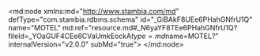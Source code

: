 <?xml version="1.0" encoding="UTF-8"?>
<md:node xmlns:md="http://www.stambia.com/md" defType="com.stambia.rdbms.schema" id="_GiBAkF8UEe6PHahGNfrU1Q" name="MOTEL" md:ref="resource.md#_N6yaYF8TEe6PHahGNfrU1Q?fileId=_YOaGUF4CEe6CVaUmkEockA$type=md$name=MOTEL?" internalVersion="v2.0.0" subMd="true">
  <attribute defType="com.stambia.rdbms.schema.dataStoreFilter" id="_H-Of4F8UEe6PHahGNfrU1Q" value=""/>
  <node defType="com.stambia.rdbms.datastore" id="_H9ybAV8UEe6PHahGNfrU1Q" name="T_TITLE">
    <attribute defType="com.stambia.rdbms.datastore.name" id="_H9ybAl8UEe6PHahGNfrU1Q" value="T_TITLE"/>
    <attribute defType="com.stambia.rdbms.datastore.type" id="_H9ybA18UEe6PHahGNfrU1Q" value="TABLE"/>
    <node defType="com.stambia.rdbms.column" id="_H-FV8F8UEe6PHahGNfrU1Q" name="TIT_CODE" position="1">
      <attribute defType="com.stambia.rdbms.column.name" id="_H-FV8V8UEe6PHahGNfrU1Q" value="TIT_CODE"/>
      <attribute defType="com.stambia.rdbms.column.nullable" id="_H-FV8l8UEe6PHahGNfrU1Q" value="0"/>
      <attribute defType="com.stambia.rdbms.column.autoGenerated" id="_H-FV818UEe6PHahGNfrU1Q" value="false"/>
      <attribute defType="com.stambia.rdbms.column.autoIncrement" id="_H-FV9F8UEe6PHahGNfrU1Q" value="false"/>
      <attribute defType="com.stambia.rdbms.column.type" id="_H-FV9V8UEe6PHahGNfrU1Q" value="CHARACTER"/>
      <attribute defType="com.stambia.rdbms.column.size" id="_H-FV9l8UEe6PHahGNfrU1Q" value="8"/>
    </node>
    <node defType="com.stambia.rdbms.column" id="_H-FV918UEe6PHahGNfrU1Q" name="TIT_NAME" position="2">
      <attribute defType="com.stambia.rdbms.column.name" id="_H-FV-F8UEe6PHahGNfrU1Q" value="TIT_NAME"/>
      <attribute defType="com.stambia.rdbms.column.nullable" id="_H-FV-V8UEe6PHahGNfrU1Q" value="0"/>
      <attribute defType="com.stambia.rdbms.column.autoGenerated" id="_H-FV-l8UEe6PHahGNfrU1Q" value="false"/>
      <attribute defType="com.stambia.rdbms.column.autoIncrement" id="_H-FV-18UEe6PHahGNfrU1Q" value="false"/>
      <attribute defType="com.stambia.rdbms.column.type" id="_H-FV_F8UEe6PHahGNfrU1Q" value="VARCHAR"/>
      <attribute defType="com.stambia.rdbms.column.size" id="_H-FV_V8UEe6PHahGNfrU1Q" value="32"/>
    </node>
    <node defType="com.stambia.rdbms.pk" id="_H-FV_l8UEe6PHahGNfrU1Q" name="PK_T_TITRE">
      <node defType="com.stambia.rdbms.colref" id="_H-FV_18UEe6PHahGNfrU1Q" position="1">
        <attribute defType="com.stambia.rdbms.colref.ref" id="_H-FWAF8UEe6PHahGNfrU1Q" ref="resource.md#_H-FV8F8UEe6PHahGNfrU1Q?fileId=_GiBAkF8UEe6PHahGNfrU1Q$type=md$name=TIT_CODE?"/>
      </node>
    </node>
  </node>
  <node defType="com.stambia.rdbms.datastore" id="_HlkhMWE2Ee6HuOB7o3b2AA" name="T_PHONES">
    <attribute defType="com.stambia.rdbms.datastore.name" id="_HlkhMmE2Ee6HuOB7o3b2AA" value="T_PHONES"/>
    <attribute defType="com.stambia.rdbms.datastore.type" id="_HlkhM2E2Ee6HuOB7o3b2AA" value="TABLE"/>
    <node defType="com.stambia.rdbms.column" id="_HmXycGE2Ee6HuOB7o3b2AA" name="PHO_ID" position="1">
      <attribute defType="com.stambia.rdbms.column.name" id="_HmXycWE2Ee6HuOB7o3b2AA" value="PHO_ID"/>
      <attribute defType="com.stambia.rdbms.column.nullable" id="_HmXycmE2Ee6HuOB7o3b2AA" value="0"/>
      <attribute defType="com.stambia.rdbms.column.digits" id="_HmXyc2E2Ee6HuOB7o3b2AA" value="0"/>
      <attribute defType="com.stambia.rdbms.column.autoGenerated" id="_HmXydGE2Ee6HuOB7o3b2AA" value="false"/>
      <attribute defType="com.stambia.rdbms.column.autoIncrement" id="_HmXydWE2Ee6HuOB7o3b2AA" value="false"/>
      <attribute defType="com.stambia.rdbms.column.type" id="_HmXydmE2Ee6HuOB7o3b2AA" value="INTEGER"/>
      <attribute defType="com.stambia.rdbms.column.size" id="_HmXyd2E2Ee6HuOB7o3b2AA" value="32"/>
    </node>
    <node defType="com.stambia.rdbms.column" id="_HmXyeGE2Ee6HuOB7o3b2AA" name="CUS_ID" position="2">
      <attribute defType="com.stambia.rdbms.column.name" id="_HmXyeWE2Ee6HuOB7o3b2AA" value="CUS_ID"/>
      <attribute defType="com.stambia.rdbms.column.nullable" id="_HmXyemE2Ee6HuOB7o3b2AA" value="0"/>
      <attribute defType="com.stambia.rdbms.column.digits" id="_HmXye2E2Ee6HuOB7o3b2AA" value="0"/>
      <attribute defType="com.stambia.rdbms.column.autoGenerated" id="_HmXyfGE2Ee6HuOB7o3b2AA" value="false"/>
      <attribute defType="com.stambia.rdbms.column.autoIncrement" id="_HmXyfWE2Ee6HuOB7o3b2AA" value="false"/>
      <attribute defType="com.stambia.rdbms.column.type" id="_HmXyfmE2Ee6HuOB7o3b2AA" value="INTEGER"/>
      <attribute defType="com.stambia.rdbms.column.size" id="_HmXyf2E2Ee6HuOB7o3b2AA" value="32"/>
    </node>
    <node defType="com.stambia.rdbms.column" id="_HmhjcGE2Ee6HuOB7o3b2AA" name="PHT_CODE" position="3">
      <attribute defType="com.stambia.rdbms.column.name" id="_HmhjcWE2Ee6HuOB7o3b2AA" value="PHT_CODE"/>
      <attribute defType="com.stambia.rdbms.column.nullable" id="_HmhjcmE2Ee6HuOB7o3b2AA" value="0"/>
      <attribute defType="com.stambia.rdbms.column.autoGenerated" id="_Hmhjc2E2Ee6HuOB7o3b2AA" value="false"/>
      <attribute defType="com.stambia.rdbms.column.autoIncrement" id="_HmhjdGE2Ee6HuOB7o3b2AA" value="false"/>
      <attribute defType="com.stambia.rdbms.column.type" id="_HmhjdWE2Ee6HuOB7o3b2AA" value="CHARACTER"/>
      <attribute defType="com.stambia.rdbms.column.size" id="_HmhjdmE2Ee6HuOB7o3b2AA" value="8"/>
    </node>
    <node defType="com.stambia.rdbms.column" id="_Hmhjd2E2Ee6HuOB7o3b2AA" name="PHO_NUMBER" position="4">
      <attribute defType="com.stambia.rdbms.column.name" id="_HmhjeGE2Ee6HuOB7o3b2AA" value="PHO_NUMBER"/>
      <attribute defType="com.stambia.rdbms.column.nullable" id="_HmhjeWE2Ee6HuOB7o3b2AA" value="0"/>
      <attribute defType="com.stambia.rdbms.column.autoGenerated" id="_HmhjemE2Ee6HuOB7o3b2AA" value="false"/>
      <attribute defType="com.stambia.rdbms.column.autoIncrement" id="_Hmhje2E2Ee6HuOB7o3b2AA" value="false"/>
      <attribute defType="com.stambia.rdbms.column.type" id="_HmhjfGE2Ee6HuOB7o3b2AA" value="CHARACTER"/>
      <attribute defType="com.stambia.rdbms.column.size" id="_HmhjfWE2Ee6HuOB7o3b2AA" value="20"/>
    </node>
    <node defType="com.stambia.rdbms.column" id="_HmhjfmE2Ee6HuOB7o3b2AA" name="PHO_LOCALISATION" position="5">
      <attribute defType="com.stambia.rdbms.column.name" id="_Hmhjf2E2Ee6HuOB7o3b2AA" value="PHO_LOCALISATION"/>
      <attribute defType="com.stambia.rdbms.column.nullable" id="_HmhjgGE2Ee6HuOB7o3b2AA" value="1"/>
      <attribute defType="com.stambia.rdbms.column.autoGenerated" id="_HmhjgWE2Ee6HuOB7o3b2AA" value="false"/>
      <attribute defType="com.stambia.rdbms.column.autoIncrement" id="_HmhjgmE2Ee6HuOB7o3b2AA" value="false"/>
      <attribute defType="com.stambia.rdbms.column.type" id="_Hmhjg2E2Ee6HuOB7o3b2AA" value="VARCHAR"/>
      <attribute defType="com.stambia.rdbms.column.size" id="_HmhjhGE2Ee6HuOB7o3b2AA" value="64"/>
    </node>
    <node defType="com.stambia.rdbms.pk" id="_HmnqEGE2Ee6HuOB7o3b2AA" name="PK_T_PHONESE">
      <node defType="com.stambia.rdbms.colref" id="_HmnqEWE2Ee6HuOB7o3b2AA" position="1">
        <attribute defType="com.stambia.rdbms.colref.ref" id="_HmnqEmE2Ee6HuOB7o3b2AA" ref="resource.md#_HmXycGE2Ee6HuOB7o3b2AA?fileId=_GiBAkF8UEe6PHahGNfrU1Q$type=md$name=PHO_ID?"/>
      </node>
    </node>
    <node defType="com.stambia.rdbms.fk" id="_HoFCoGE2Ee6HuOB7o3b2AA" name="FK_PHONE_CUSTOMER">
      <node defType="com.stambia.rdbms.relation" id="_HoFCoWE2Ee6HuOB7o3b2AA" position="1">
        <attribute defType="com.stambia.rdbms.relation.fk" id="_HoFComE2Ee6HuOB7o3b2AA" ref="resource.md#_HmXyeGE2Ee6HuOB7o3b2AA?fileId=_GiBAkF8UEe6PHahGNfrU1Q$type=md$name=CUS_ID?"/>
      </node>
    </node>
    <node defType="com.stambia.rdbms.fk" id="_HoFCpGE2Ee6HuOB7o3b2AA" name="FK_PHONE_PHONE_TYPE">
      <node defType="com.stambia.rdbms.relation" id="_HoFCpWE2Ee6HuOB7o3b2AA" position="1">
        <attribute defType="com.stambia.rdbms.relation.fk" id="_HoFCpmE2Ee6HuOB7o3b2AA" ref="resource.md#_HmhjcGE2Ee6HuOB7o3b2AA?fileId=_GiBAkF8UEe6PHahGNfrU1Q$type=md$name=PHT_CODE?"/>
      </node>
    </node>
  </node>
</md:node>
